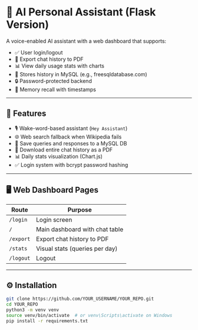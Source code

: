 # 🧠 AI Personal Assistant (Flask Version)

A voice-enabled AI assistant with a web dashboard that supports:
- ✅ User login/logout
- 📄 Export chat history to PDF
- 📊 View daily usage stats with charts
- 💾 Stores history in MySQL (e.g., freesqldatabase.com)
- 🔒 Password-protected backend
- 🧠 Memory recall with timestamps

---

## 🚀 Features

- 🎙️ Wake-word-based assistant (`Hey Assistant`)
- 🌐 Web search fallback when Wikipedia fails
- 💾 Save queries and responses to a MySQL DB
- 📄 Download entire chat history as a PDF
- 📊 Daily stats visualization (Chart.js)
- ✅ Login system with bcrypt password hashing

---

## 🖥️ Web Dashboard Pages

| Route         | Purpose                        |
|---------------|--------------------------------|
| `/login`      | Login screen                   |
| `/`           | Main dashboard with chat table |
| `/export`     | Export chat history to PDF     |
| `/stats`      | Visual stats (queries per day) |
| `/logout`     | Logout                         |

---

## ⚙️ Installation

```bash
git clone https://github.com/YOUR_USERNAME/YOUR_REPO.git
cd YOUR_REPO
python3 -m venv venv
source venv/bin/activate  # or venv\Scripts\activate on Windows
pip install -r requirements.txt
